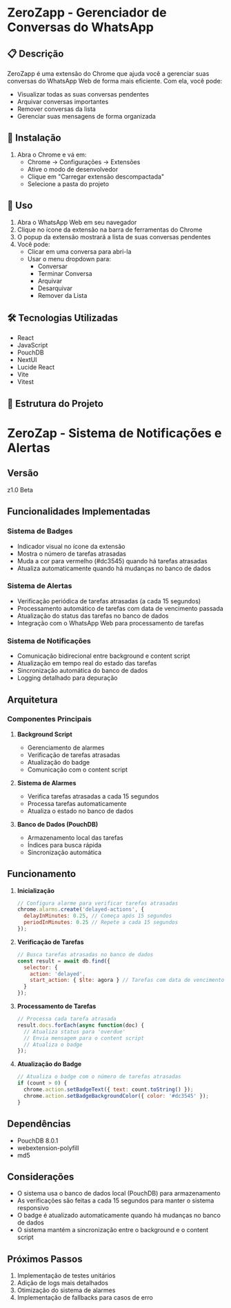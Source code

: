 # ZeroZapp - Gerenciador de Conversas do WhatsApp

## 📋 Descrição
ZeroZapp é uma extensão do Chrome que ajuda você a gerenciar suas conversas do WhatsApp Web de forma mais eficiente. Com ela, você pode:
- Visualizar todas as suas conversas pendentes
- Arquivar conversas importantes
- Remover conversas da lista
- Gerenciar suas mensagens de forma organizada

## 🚀 Instalação

1. Abra o Chrome e vá em:
   - Chrome -> Configurações -> Extensões
   - Ative o modo de desenvolvedor
   - Clique em "Carregar extensão descompactada"
   - Selecione a pasta do projeto

## 📱 Uso

1. Abra o WhatsApp Web em seu navegador
2. Clique no ícone da extensão na barra de ferramentas do Chrome
3. O popup da extensão mostrará a lista de suas conversas pendentes
4. Você pode:
   - Clicar em uma conversa para abri-la
   - Usar o menu dropdown para:
     - Conversar
     - Terminar Conversa
     - Arquivar
     - Desarquivar
     - Remover da Lista

## 🛠️ Tecnologias Utilizadas

- React
- JavaScript
- PouchDB
- NextUI
- Lucide React
- Vite
- Vitest

## 📁 Estrutura do Projeto

# ZeroZap - Sistema de Notificações e Alertas

## Versão
z1.0 Beta

## Funcionalidades Implementadas

### Sistema de Badges
- Indicador visual no ícone da extensão
- Mostra o número de tarefas atrasadas
- Muda a cor para vermelho (#dc3545) quando há tarefas atrasadas
- Atualiza automaticamente quando há mudanças no banco de dados

### Sistema de Alertas
- Verificação periódica de tarefas atrasadas (a cada 15 segundos)
- Processamento automático de tarefas com data de vencimento passada
- Atualização do status das tarefas no banco de dados
- Integração com o WhatsApp Web para processamento de tarefas

### Sistema de Notificações
- Comunicação bidirecional entre background e content script
- Atualização em tempo real do estado das tarefas
- Sincronização automática do banco de dados
- Logging detalhado para depuração

## Arquitetura

### Componentes Principais
1. **Background Script**
   - Gerenciamento de alarmes
   - Verificação de tarefas atrasadas
   - Atualização do badge
   - Comunicação com o content script

2. **Sistema de Alarmes**
   - Verifica tarefas atrasadas a cada 15 segundos
   - Processa tarefas automaticamente
   - Atualiza o estado no banco de dados

3. **Banco de Dados (PouchDB)**
   - Armazenamento local das tarefas
   - Índices para busca rápida
   - Sincronização automática

## Funcionamento

1. **Inicialização**
   ```javascript
   // Configura alarme para verificar tarefas atrasadas
   chrome.alarms.create('delayed-actions', {
     delayInMinutes: 0.25, // Começa após 15 segundos
     periodInMinutes: 0.25 // Repete a cada 15 segundos
   });
   ```

2. **Verificação de Tarefas**
   ```javascript
   // Busca tarefas atrasadas no banco de dados
   const result = await db.find({
     selector: {
       action: 'delayed',
       start_action: { $lte: agora } // Tarefas com data de vencimento passada
     }
   });
   ```

3. **Processamento de Tarefas**
   ```javascript
   // Processa cada tarefa atrasada
   result.docs.forEach(async function(doc) {
     // Atualiza status para 'overdue'
     // Envia mensagem para o content script
     // Atualiza o badge
   });
   ```

4. **Atualização do Badge**
   ```javascript
   // Atualiza o badge com o número de tarefas atrasadas
   if (count > 0) {
     chrome.action.setBadgeText({ text: count.toString() });
     chrome.action.setBadgeBackgroundColor({ color: '#dc3545' });
   }
   ```

## Dependências
- PouchDB 8.0.1
- webextension-polyfill
- md5

## Considerações

- O sistema usa o banco de dados local (PouchDB) para armazenamento
- As verificações são feitas a cada 15 segundos para manter o sistema responsivo
- O badge é atualizado automaticamente quando há mudanças no banco de dados
- O sistema mantém a sincronização entre o background e o content script

## Próximos Passos

1. Implementação de testes unitários
2. Adição de logs mais detalhados
3. Otimização do sistema de alarmes
4. Implementação de fallbacks para casos de erro
